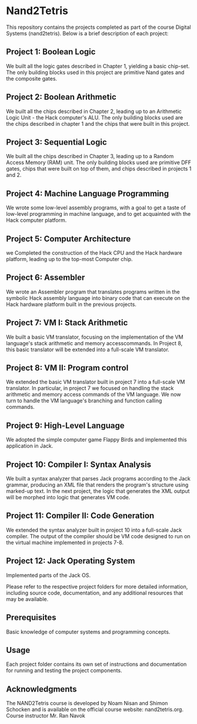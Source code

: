 # Nand2Tetris

This repository contains the projects completed as part of the course Digital Systems (nand2tetris). Below is a brief description of each project:

## Project 1: Boolean Logic
We built all the logic gates described in Chapter 1, yielding a basic chip-set. The only building blocks used in this project are primitive Nand gates and the composite gates.

## Project 2: Boolean Arithmetic
We built all the chips described in Chapter 2, leading up to an Arithmetic Logic Unit - the Hack computer's ALU. The only building blocks used are the chips described in chapter 1 and the chips that were built in this project.

## Project 3: Sequential Logic
We built all the chips described in Chapter 3, leading up to a Random Access Memory (RAM) unit. The only building blocks used are primitive DFF gates, chips that were built on top of them, and chips described in projects 1 and 2.

## Project 4: Machine Language Programming
We wrote some low-level assembly programs, with a goal to get a taste of low-level programming in machine language, and to get acquainted with the Hack computer platform.

## Project 5: Computer Architecture
we Completed the construction of the Hack CPU and the Hack hardware platform, leading up to the top-most Computer chip.

## Project 6: Assembler
We wrote an Assembler program that translates programs written in the symbolic Hack assembly language into binary code that can execute on the Hack hardware platform built in the previous projects.
## Project 7: VM I: Stack Arithmetic
We built a basic VM translator, focusing on the implementation of the VM language's stack arithmetic and memory accesscommands. In Project 8, this basic translator will be extended into a full-scale VM translator.

## Project 8: VM II: Program control
We extended the basic VM translator built in project 7 into a full-scale VM translator. In particular, in project 7 we focused on handling the stack arithmetic and memory access commands of the VM language. We now turn to handle the VM language's branching and function calling commands.

## Project 9: High-Level Language
We adopted the simple computer game Flappy Birds and implemented this application in Jack.

## Project 10: Compiler I: Syntax Analysis
We built a syntax analyzer that parses Jack programs according to the Jack grammar, producing an XML file that renders the program's structure using marked-up text. In the next project, the logic that generates the XML output will be morphed into logic that generates VM code.

## Project 11: Compiler II: Code Generation
We extended the syntax analyzer built in project 10 into a full-scale Jack compiler. The output of the compiler should be VM code designed to run on the virtual machine implemented in projects 7-8.

## Project 12: Jack Operating System
Implemented parts of the Jack OS.

Please refer to the respective project folders for more detailed information, including source code, documentation, and any additional resources that may be available.

## Prerequisites
Basic knowledge of computer systems and programming concepts.

## Usage
Each project folder contains its own set of instructions and documentation for running and testing the project components.

## Acknowledgments
The NAND2Tetris course is developed by Noam Nisan and Shimon Schocken and is available on the official course website: nand2tetris.org. Course instructor Mr. Ran Navok


